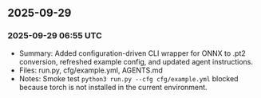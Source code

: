 ## 2025-09-29

### 2025-09-29 06:55 UTC
- Summary: Added configuration-driven CLI wrapper for ONNX to .pt2 conversion, refreshed example config, and updated agent instructions.
- Files: run.py, cfg/example.yml, AGENTS.md
- Notes: Smoke test `python3 run.py --cfg cfg/example.yml` blocked because torch is not installed in the current environment.

